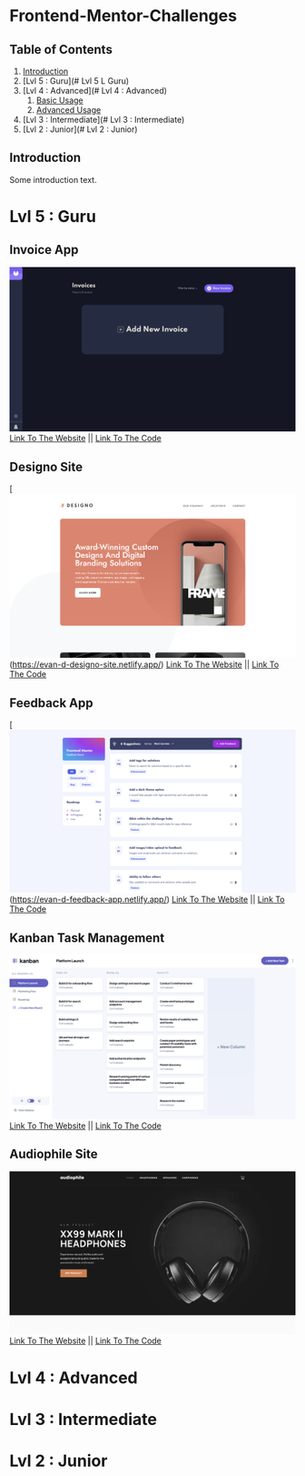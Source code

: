 # Frontend-Mentor-Challenges

## Table of Contents
1. [Introduction](#introduction)
2. [Lvl 5 : Guru](# Lvl 5 L Guru)
3. [Lvl 4 : Advanced](# Lvl 4 : Advanced)
    1. [Basic Usage](#basic-usage)
    2. [Advanced Usage](#advanced-usage)
4. [Lvl 3 : Intermediate](# Lvl 3 : Intermediate)
5. [Lvl 2 : Junior](# Lvl 2 : Junior)

## Introduction
Some introduction text.




# Lvl 5 : Guru


## Invoice App
[![Alt text](https://github.com/GnarlyLasagna/f-e-mentor-challenges/blob/main/images/invoice-app.png)](https://evan-d-invoice-app.netlify.app/)
[Link To The Website](https://evan-d-invoice-app.netlify.app/) || [Link To The Code]()


## Designo Site
[![Alt text](https://github.com/GnarlyLasagna/f-e-mentor-challenges/blob/main/images/designo-site.png)(https://evan-d-designo-site.netlify.app/)
[Link To The Website](https://evan-d-designo-site.netlify.app/) || [Link To The Code]()


## Feedback App
[![Alt text](https://github.com/GnarlyLasagna/f-e-mentor-challenges/blob/main/images/feedback-app.png)(https://evan-d-feedback-app.netlify.app/)
[Link To The Website](https://evan-d-feedback-app.netlify.app/) || [Link To The Code]()


## Kanban Task Management
[![Alt text](https://github.com/GnarlyLasagna/f-e-mentor-challenges/blob/main/images/kanban-task-management.png)](https://evan-d-kanban-task-management.netlify.app/)
[Link To The Website](https://evan-d-kanban-task-management.netlify.app/) || [Link To The Code]()


## Audiophile Site
[![Alt text](https://github.com/GnarlyLasagna/f-e-mentor-challenges/blob/main/images/audiophile.png)](https://evan-d-audiophile.netlify.app/)
[Link To The Website](https://evan-d-audiophile.netlify.app/) || [Link To The Code]()


# Lvl 4 : Advanced




# Lvl 3 : Intermediate





# Lvl 2 : Junior







